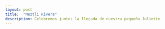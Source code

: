 ```yaml
---
layout: post
title:  "Meztli Rivera"
description: Celebremos juntos la llegada de nuestra pequeña Juliette 
---
```

